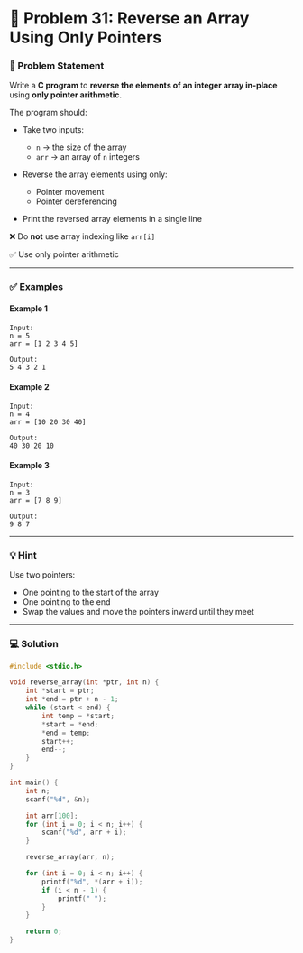 # 🧩 Problem 31: Reverse an Array Using Only Pointers

### 📝 Problem Statement

Write a **C program** to **reverse the elements of an integer array in-place** using **only pointer arithmetic**.

The program should:

* Take two inputs:

  * `n` → the size of the array
  * `arr` → an array of `n` integers
* Reverse the array elements using only:

  * Pointer movement
  * Pointer dereferencing
* Print the reversed array elements in a single line

❌ Do **not** use array indexing like `arr[i]`

✅ Use only pointer arithmetic

---

### ✅ Examples

#### Example 1

```
Input:
n = 5
arr = [1 2 3 4 5]

Output:
5 4 3 2 1
```

#### Example 2

```
Input:
n = 4
arr = [10 20 30 40]

Output:
40 30 20 10
```

#### Example 3

```
Input:
n = 3
arr = [7 8 9]

Output:
9 8 7
```

---

### 💡 Hint

Use two pointers:

* One pointing to the start of the array
* One pointing to the end
* Swap the values and move the pointers inward until they meet

---

### 💻 Solution

```c
#include <stdio.h>

void reverse_array(int *ptr, int n) {
    int *start = ptr;
    int *end = ptr + n - 1;
    while (start < end) {
        int temp = *start;
        *start = *end;
        *end = temp;
        start++;
        end--;
    }
}

int main() {
    int n;
    scanf("%d", &n);

    int arr[100];
    for (int i = 0; i < n; i++) {
        scanf("%d", arr + i);
    }

    reverse_array(arr, n);

    for (int i = 0; i < n; i++) {
        printf("%d", *(arr + i));
        if (i < n - 1) {
            printf(" ");
        }
    }

    return 0;
}
```